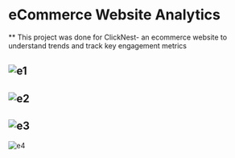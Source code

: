 #  eCommerce Website Analytics
** This project was done for ClickNest- an ecommerce website to understand trends and track key engagement metrics

![e1](https://github.com/user-attachments/assets/a6dfc840-5639-4bdf-8a29-169d7d5c1b34)
---
![e2](https://github.com/user-attachments/assets/308d0b73-5c81-4b0f-a5e6-d8a963f7f3a8)
---
![e3](https://github.com/user-attachments/assets/256d61c6-7328-475e-9109-31c9851a8e9e)
---
![e4](https://github.com/user-attachments/assets/e8d6372e-201a-4f1b-b6df-5b9423940211)
